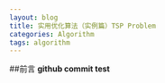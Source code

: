 ```yaml
---
layout: blog
title: 实用优化算法（实例篇）TSP Problem
categories: Algorithm
tags: algorithm
---
```

##前言
**github commit test**





